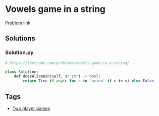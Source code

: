# Vowels game in a string

[Problem link](https://leetcode.com/problems/vowels-game-in-a-string/)

## Solutions


### Solution.py
```py
# https://leetcode.com/problems/vowels-game-in-a-string/

class Solution:
    def doesAliceWin(self, s: str) -> bool:
        return True if any(c for c in 'aeiou' if c in s) else False
```
## Tags

* [Two player games](/README.md#Two_player_games)
